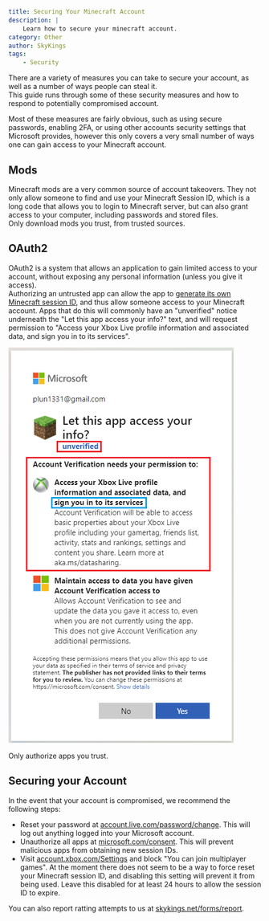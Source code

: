 ```yaml {metadata}
title: Securing Your Minecraft Account
description: |
    Learn how to secure your minecraft account.
category: Other
author: SkyKings
tags:
    - Security
```

There are a variety of measures you can take to secure your account, as well as a number of ways people can steal it.  
This guide runs through some of these security measures and how to respond to potentially compromised account.

Most of these measures are fairly obvious, such as using secure passwords, enabling 2FA, or using other accounts security settings that Microsoft provides, however this only covers a very small number of ways one can gain access to your Minecraft account.

Mods
----

Minecraft mods are a very common source of account takeovers. They not only allow someone to find and use your Minecraft Session ID, which is a long code that allows you to login to Minecraft server, but can also grant access to your computer, including passwords and stored files.  
Only download mods you trust, from trusted sources.

OAuth2
------

OAuth2 is a system that allows an application to gain limited access to your account, without exposing any personal information (unless you give it access).  
Authorizing an untrusted app can allow the app to [generate its own Minecraft session ID](https://wiki.vg/Microsoft_Authentication_Scheme), and thus allow someone access to your Minecraft account. Apps that do this will commonly have an "unverified" notice underneath the "Let this app access your info?" text, and will request permission to "Access your Xbox Live profile information and associated data, and sign you in to its services".

  
![Image](./images/security/dangerous-oauth2.png "Dangerous 2FA")

Only authorize apps you trust.

Securing your Account
---------------------

In the event that your account is compromised, we recommend the following steps:

*   Reset your password at [account.live.com/password/change](https://account.live.com/password/change). This will log out anything logged into your Microsoft account.
*   Unauthorize all apps at [microsoft.com/consent](https://microsoft.com/consent). This will prevent malicious apps from obtaining new session IDs.
*   Visit [account.xbox.com/Settings](https://account.xbox.com/Settings?activetab=main:privilegetab) and block "You can join multiplayer games". At the moment there does not seem to be a way to force reset your Minecraft session ID, and disabling this setting will prevent it from being used. Leave this disabled for at least 24 hours to allow the session ID to expire.

You can also report ratting attempts to us at [skykings.net/forms/report](https://skykings.net/forms/report).
